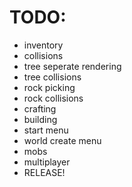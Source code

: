 # TODO:
- inventory
- collisions
- tree seperate rendering
- tree collisions
- rock picking
- rock collisions
- crafting
- building
- start menu
- world create menu
- mobs
- multiplayer
- RELEASE!